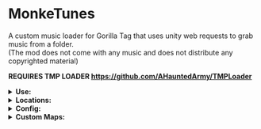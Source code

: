 # MonkeTunes
A custom music loader for Gorilla Tag that uses unity web requests to grab music from a folder. </br>
(The mod does not come with any music and does not distribute any copyrighted material)

**REQUIRES TMP LOADER https://github.com/AHauntedArmy/TMPLoader**

<details>
<summary> <b> Use: </b> </summary>
To use this mod, add folders with the names of the playlists you want to make into the music folder - then place the songs you want into those playlists (must be .ogg files). Then go in game and use Computer Interface or the custom Monke Tunes Computer to control if it's playing.

I should add that pressing option 1 on the music list will toggle playing and the arrows on the music computer are to switch the play mode.
</details>

<details>
<summary> <b> Locations: </b> </summary> </br>

**Forest:** </br>
![Location_Forest](https://user-images.githubusercontent.com/40333513/175998997-31ed5de9-ff62-47ef-8079-fd9e1275020f.jpg)

**Cave:** </br>
![Location_Cave](https://user-images.githubusercontent.com/40333513/175999164-36d4ad9b-224e-4dcd-95ba-addc68f12a64.jpg)

**Canyon:** </br>
![Location_Canyon](https://user-images.githubusercontent.com/40333513/175999261-15bfc414-08c5-4f62-835c-1da2cb7412d0.jpg)

**City:** </br>
![Location_City](https://user-images.githubusercontent.com/40333513/175999269-1fc71442-2ed9-495f-b57b-e4501485bf9b.jpg)

**Mountain:** </br>
![Location_Mountain](https://user-images.githubusercontent.com/40333513/175999287-7ecdffcc-8e2b-4c5d-9eb2-71e96c4ef62c.jpg)

</details>

<details>
<summary> <b> Config: </b> </summary>
Settings for the mod can be found in BepInEx/config/MonkeTunes.cfg which will be generated the first time you play with the mod installed. At some point this may become a json file if I add certain settings as they may be easier to handle in json rather than in a BepInEx config. </br> </br>

**Music Settings** </br>
Initial Volume = What the volume of the music will start off as. </br>
Initial Mode = What mode the computer will start with. </br>
Play On Start = Wether or not the music starts playing when it is loaded or not. </br>

**Computer Settings** </br>
Computer Colour = Colour of the computer casing. </br>
Screen Colour = Colour of the screen on the computer. </br>
Button Colour = Colour of the buttons when not pressed. </br>
Pressed Colour = Colour of the buttons when pressed. </br>
Text Colour = Colour of the text on the screen.

![image](https://user-images.githubusercontent.com/40333513/177007876-3a543f8f-7cc9-4fc2-bb84-01f5210ec32e.png)

</details>

<details>
<summary> <b> Custom Maps: </b> </summary>
To make your map support the music computer - add a GameObject to the scene with the name "MT_CustomMapLocation" - for best results use the <a href="https://github.com/Frogrilla/MonkeTunes/blob/main/MT_Computer.obj">model provided</a> in this repo. You should also know that the computer is parented to the location in your map so if you want it to be animated go for it.

![MonkeTunes_CustomMaps](https://user-images.githubusercontent.com/40333513/176285676-3dbc63da-7142-47f4-b04a-9192b8fde36b.gif)

</details>
